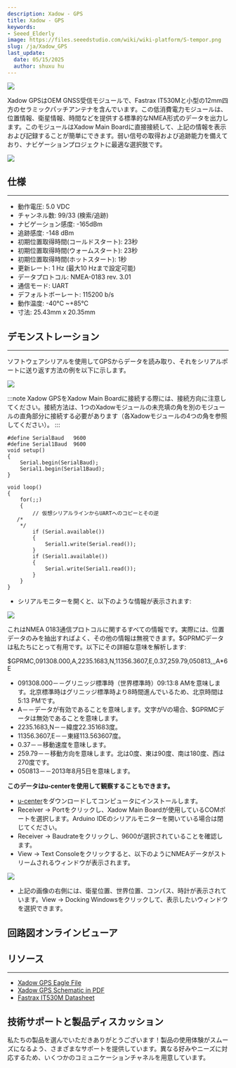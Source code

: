 ```yaml
---
description: Xadow - GPS
title: Xadow - GPS
keywords:
- Seeed_Elderly
image: https://files.seeedstudio.com/wiki/wiki-platform/S-tempor.png
slug: /ja/Xadow_GPS
last_update:
  date: 05/15/2025
  author: shuxu hu
---
```



![](https://files.seeedstudio.com/wiki/Xadow_GPS/img/Xadow_gps.jpg)

Xadow GPSはOEM GNSS受信モジュールで、Fastrax IT530Mと小型の12mm四方のセラミックパッチアンテナを含んでいます。この低消費電力モジュールは、位置情報、衛星情報、時間などを提供する標準的なNMEA形式のデータを出力します。このモジュールはXadow Main Boardに直接接続して、上記の情報を表示および記録することが簡単にできます。弱い信号の取得および追跡能力を備えており、ナビゲーションプロジェクトに最適な選択肢です。

[![](https://files.seeedstudio.com/wiki/Seeed-WiKi/docs/images/300px-Get_One_Now_Banner-ragular.png)](https://www.seeedstudio.com/Xadow-GPS-p-1600.html)

## 仕様
---
- 動作電圧: 5.0 VDC
- チャンネル数: 99/33 (検索/追跡)
- ナビゲーション感度: -165dBm
- 追跡感度: -148 dBm
- 初期位置取得時間(コールドスタート): 23秒
- 初期位置取得時間(ウォームスタート): 23秒
- 初期位置取得時間(ホットスタート): 1秒
- 更新レート: 1 Hz (最大10 Hzまで設定可能)
- データプロトコル: NMEA-0183 rev. 3.01
- 通信モード: UART
- デフォルトボーレート: 115200 b/s
- 動作温度: -40°C ~+85°C
- 寸法: 25.43mm x 20.35mm

## デモンストレーション
---
ソフトウェアシリアルを使用してGPSからデータを読み取り、それをシリアルポートに送り返す方法の例を以下に示します。

![](https://files.seeedstudio.com/wiki/Xadow_GPS/img/IMG_4200.JPG)

:::note
Xadow GPSをXadow Main Boardに接続する際には、接続方向に注意してください。接続方法は、1つのXadowモジュールの未充填の角を別のモジュールの直角部分に接続する必要があります（各Xadowモジュールの4つの角を参照してください）。
:::
```
#define SerialBaud   9600
#define Serial1Baud  9600
void setup()
{
    Serial.begin(SerialBaud);
    Serial1.begin(Serial1Baud);
}

void loop()
{
    for(;;)
    {
        // 仮想シリアルラインからUARTへのコピーとその逆
   /*
    */
        if (Serial.available())
        {
            Serial1.write(Serial.read());
        }
        if (Serial1.available())
        {
            Serial.write(Serial1.read());
        }
    }
}
```

- シリアルモニターを開くと、以下のような情報が表示されます:

![](https://files.seeedstudio.com/wiki/Xadow_GPS/img/Read_data_from_serial_monitor.jpg)

これはNMEA 0183通信プロトコルに関するすべての情報です。実際には、位置データのみを抽出すればよく、その他の情報は無視できます。$GPRMCデータは私たちにとって有用です。以下にその詳細な意味を解析します:

$GPRMC,091308.000,A,2235.1683,N,11356.3607,E,0.37,259.79,050813,,,A*6E

- 091308.000－－グリニッジ標準時（世界標準時）09:13:8 AMを意味します。北京標準時はグリニッジ標準時より8時間進んでいるため、北京時間は5:13 PMです。
- A－－データが有効であることを意味します。文字がVの場合、$GPRMCデータは無効であることを意味します。
- 2235.1683,N－－緯度22.351683度。
- 11356.3607,E－－東経113.563607度。
- 0.37－－移動速度を意味します。
- 259.79－－移動方向を意味します。北は0度、東は90度、南は180度、西は270度です。
- 050813－－2013年8月5日を意味します。

**このデータはu-centerを使用して観察することもできます。**
- [u-center](https://www.u-blox.com/en/product/u-center-windows)をダウンロードしてコンピュータにインストールします。
- Receiver -> Portをクリックし、Xadow Main Boardが使用しているCOMポートを選択します。Arduino IDEのシリアルモニターを開いている場合は閉じてください。
- Receiver -> Baudrateをクリックし、9600が選択されていることを確認します。
- View -> Text Consoleをクリックすると、以下のようにNMEAデータがストリームされるウィンドウが表示されます。

![](https://files.seeedstudio.com/wiki/Xadow_GPS/img/Read_data_from_u-_center.jpg)

- 上記の画像の右側には、衛星位置、世界位置、コンパス、時計が表示されています。View -> Docking Windowsをクリックして、表示したいウィンドウを選択できます。

## 回路図オンラインビューア

<div className="altium-ecad-viewer" data-project-src="https://files.seeedstudio.com/wiki/Xadow_GPS/res/Xadow_GPS_Eagle_File.zip" style={{borderRadius: '0px 0px 4px 4px', height: 500, borderStyle: 'solid', borderWidth: 1, borderColor: 'rgb(241, 241, 241)', overflow: 'hidden', maxWidth: 1280, maxHeight: 700, boxSizing: 'border-box'}}>
</div>

## リソース
---
- [Xadow GPS Eagle File](https://files.seeedstudio.com/wiki/Xadow_GPS/res/Xadow_GPS_Eagle_File.zip)
- [Xadow GPS Schematic in PDF](https://files.seeedstudio.com/wiki/Xadow_GPS/res/Xadow_GPS_in_Schematic.pdf)
- [Fastrax IT530M Datasheet](https://files.seeedstudio.com/wiki/Xadow_GPS/res/IT530M_DataSheet.pdf)

## 技術サポートと製品ディスカッション

私たちの製品を選んでいただきありがとうございます！製品の使用体験がスムーズになるよう、さまざまなサポートを提供しています。異なる好みやニーズに対応するため、いくつかのコミュニケーションチャネルを用意しています。

<div class="button_tech_support_container">
<a href="https://forum.seeedstudio.com/" class="button_forum"></a> 
<a href="https://www.seeedstudio.com/contacts" class="button_email"></a>
</div>

<div class="button_tech_support_container">
<a href="https://discord.gg/eWkprNDMU7" class="button_discord"></a> 
<a href="https://github.com/Seeed-Studio/wiki-documents/discussions/69" class="button_discussion"></a>
</div>